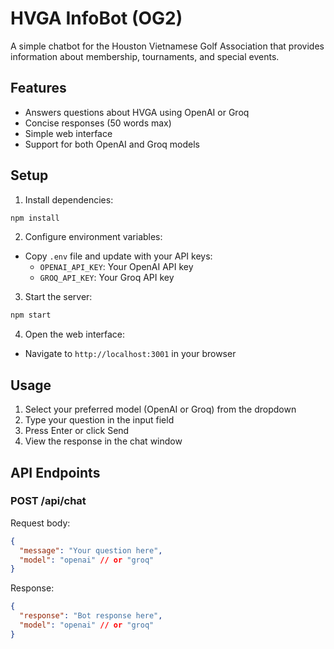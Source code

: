 # HVGA InfoBot (OG2)

A simple chatbot for the Houston Vietnamese Golf Association that provides information about membership, tournaments, and special events.

## Features

- Answers questions about HVGA using OpenAI or Groq
- Concise responses (50 words max)
- Simple web interface
- Support for both OpenAI and Groq models

## Setup

1. Install dependencies:
```bash
npm install
```

2. Configure environment variables:
- Copy `.env` file and update with your API keys:
  - `OPENAI_API_KEY`: Your OpenAI API key
  - `GROQ_API_KEY`: Your Groq API key

3. Start the server:
```bash
npm start
```

4. Open the web interface:
- Navigate to `http://localhost:3001` in your browser

## Usage

1. Select your preferred model (OpenAI or Groq) from the dropdown
2. Type your question in the input field
3. Press Enter or click Send
4. View the response in the chat window

## API Endpoints

### POST /api/chat
Request body:
```json
{
  "message": "Your question here",
  "model": "openai" // or "groq"
}
```

Response:
```json
{
  "response": "Bot response here",
  "model": "openai" // or "groq"
}
``` 